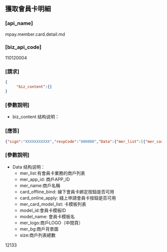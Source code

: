 ## 獲取會員卡明細

### [api_name]
mpay.member.card.detail.md
### [biz_api_code]
110120004

### [請求]
```json
{
     "biz_content":{}
}
```

### [參數說明]
* biz_content 结构说明：


### [應答]
```json
{"sign":"XXXXXXXXXXX","respCode":"000000","Data":{"mer_list":[{"mer_card_model_list":[{"mer_logo":"http://pay.macaupass.com/oms/logo.png","model_id":"0000000000001","mer_bg":"http://pay.macaupass.com/oms/bg.png","model_name":"紅色會員卡"}],"card_offline_bind":true,"mer_name":"澳門工會聯合總會","mer_app_id":"0000000001","card_online_apply":false},{"mer_card_model_list":[{"mer_logo":"http://pay.macaupass.com/oms/logo.png","model_id":"0000000000002","mer_bg":"http://pay.macaupass.com/oms/bg.png","model_name":"藍色會員卡"}],"card_offline_bind":true,"mer_name":"澳門婦女聯合總會","mer_app_id":"0000000002","card_online_apply":true}],"size":2},"respMsg":"success"}
```


### [參數說明]
* Data 结构说明：
  * mer_list:有會員卡業務的商戶列表
   * mer_app_id: 商戶APP_ID
   * mer_name:商戶名稱
   * card_offline_bind: 線下會員卡綁定按鈕是否可用
   * card_online_apply: 綫上申請會員卡按鈕是否可用
   * mer_card_model_list: 卡模板列表
    * model_id:會員卡模板ID
    * model_name: 會員卡模板名
    * mer_logo:商戶LOGO（中間頁）
    * mer_bg:商戶背景圖
  * size:商戶列表總數





12133